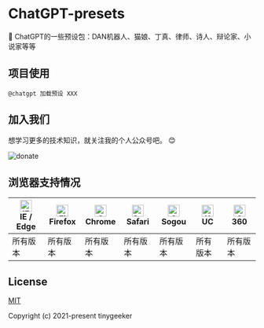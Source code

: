 # ChatGPT-presets
🌈  ChatGPT的一些预设包：DAN机器人、猫娘、丁真、律师、诗人、辩论家、小说家等等

## 项目使用

```shell
@chatgpt 加载预设 XXX
```

## 加入我们

想学习更多的技术知识，就关注我的个人公众号吧。 :blush:

![donate](https://tinygeeker.github.io/tinygeeker/u/attention/matrix.jpeg)

## 浏览器支持情况

| [<img src="https://tinygeeker.github.io/tinygeeker/svg/ie.svg" alt="IE / Edge" width="24px" height="24px" />](https://godban.github.io/browsers-support-badges/)</br>IE / Edge | [<img src="https://tinygeeker.github.io/tinygeeker/svg/firefox.svg" alt="Firefox" width="24px" height="24px" />](https://godban.github.io/browsers-support-badges/)</br>Firefox | [<img src="https://tinygeeker.github.io/tinygeeker/svg/chrome.svg" alt="Chrome" width="24px" height="24px" />](https://godban.github.io/browsers-support-badges/)</br>Chrome | [<img src="https://tinygeeker.github.io/tinygeeker/svg/safari.svg" alt="Safari" width="24px" height="24px" />](https://godban.github.io/browsers-support-badges/)</br>Safari | [<img src="https://tinygeeker.github.io/tinygeeker/svg/sogou.svg" alt="Sogou" width="24px" height="24px" />](https://godban.github.io/browsers-support-badges/)</br>Sogou | [<img src="https://tinygeeker.github.io/tinygeeker/svg/uc.svg" alt="UC" width="24px" height="24px" />](https://godban.github.io/browsers-support-badges/)</br>UC | [<img src="https://tinygeeker.github.io/tinygeeker/svg/360.svg" alt="360" width="24px" height="24px" />](https://godban.github.io/browsers-support-badges/)</br>360 |
| --------- | --------- | --------- | --------- | --------- | --------- | --------- |
| 所有版本 | 所有版本 | 所有版本 | 所有版本 | 所有版本 | 所有版本 | 所有版本 |

## License

[MIT](https://github.com/tinygeeker/ChatGPT-presets/blob/main/LICENSE)

Copyright (c) 2021-present tinygeeker